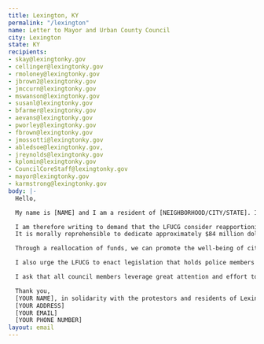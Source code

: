 ```yaml
---
title: Lexington, KY
permalink: "/lexington"
name: Letter to Mayor and Urban County Council
city: Lexington
state: KY
recipients:
- skay@lexingtonky.gov
- cellinger@lexingtonky.gov
- rmoloney@lexingtonky.gov
- jbrown2@lexingtonky.gov
- jmccurn@lexingtonky.gov
- mswanson@lexingtonky.gov
- susanl@lexingtonky.gov
- bfarmer@lexingtonky.gov
- aevans@lexingtonky.gov
- pworley@lexingtonky.gov
- fbrown@lexingtonky.gov
- jmossotti@lexingtonky.gov
- abledsoe@lexingtonky.gov,
- jreynolds@lexingtonky.gov
- kplomin@lexingtonky.gov
- CouncilCoreStaff@lexingtonky.gov
- mayor@lexingtonky.gov
- karmstrong@lexingtonky.gov
body: |-
  Hello,

  My name is [NAME] and I am a resident of [NEIGHBORHOOD/CITY/STATE]. I am extremely concerned with the Lexington-Fayette Urban County Government's inordinate investment in the Lexington Police Department (LPD), particularly in light of the death of Breonna Taylor, a 26-year old Black woman who was killed by three Louisville Metro Police Department officers earlier this year on March 13th. The case--along with its mishandling and lack of appropriate corrective actions regarding the officers involved--has made national headlines and instigated protests from hundreds of thousands of people across the city, commonwealth, nation, and globe.

  I am therefore writing to demand that the LFUCG consider reapportioning general funds away from the LPD and towards social programs and other critical community needs effective at the beginning of FY20-21, July 1, 2020.
  It is morally reprehensible to dedicate approximately $84 million dollars of the city’s available funds to the LPD while cutting almost all funding to social service agencies, slashing the Affordable Housing Fund by 90%, and reducing funding for Homelessness initiatives by almost 50%.

  Through a reallocation of funds, we can promote the well-being of citizens and promote a safer city by sourcing community-based solutions, allowing residents to become invested in providing recommendations for improvements in criminal justice system operations and to engage in creating solutions that best serve their communities and their needs.

  I also urge the LFUCG to enact legislation that holds police members accountable and to overturn policies that allow police members to engage in unlawful behavior with impunity, and that an elected Civilian Oversight Committee be established with real enforcement powers. Ending an unfair and secretive internal LPD review process is a good first step in achieving this goal.

  I ask that all council members leverage great attention and effort towards fostering sustainable, long-term change, to prevent further tragedies at the hands of the police, and to take immediate action for the well-being of all Lexington citizens.

  Thank you,
  [YOUR NAME], in solidarity with the protestors and residents of Lexington, KY.
  [YOUR ADDRESS]
  [YOUR EMAIL]
  [YOUR PHONE NUMBER]
layout: email
---
```



